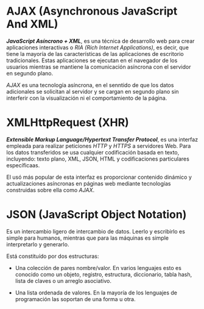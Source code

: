# AJAX (Asynchronous JavaScript And XML)

*__JavaScript Asíncrono + XML__*, es una técnica de desarrollo web para crear aplicaciones interactivas o *RIA (Rich Internet Applications)*, es decir, que tiene la mayoría de las características de las aplicaciones de escritorio tradicionales. Estas aplicaciones se ejecutan en el navegador de los usuarios mientras se mantiene la comunicación asíncrona con el servidor en segundo plano.

*AJAX* es una tecnología asíncrona, en el senntido de que los datos adicionales se solicitan al servidor y se cargan en segundo plano sin interferir con la visualización ni el comportamiento de la página.

# XMLHttpRequest (XHR)

*__Extensible Markup Language/Hypertext Transfer Protocol__*, es una interfaz empleada para realizar peticiones *HTTP* y *HTTPS* a servidores Web. Para los datos transferidos se usa cualquier codificación basada en texto, incluyendo: texto plano, XML, JSON, HTML y codificaciones particulares específicaas.

El usó más popular de esta interfaz es proporcionar contenido dinámico y actualizaciones asíncronas en páginas web mediante tecnologías construidas sobre ella como *AJAX*.

# JSON (JavaScript Object Notation)

Es un intercambio ligero de intercambio de datos. Leerlo y escribirlo es simple para humanos, mientras que para las máquinas es simple interpretarlo y generarlo.

Está constituído por dos estructuras:

- Una colección de pares nombre/valor. En varios lenguajes esto es conocido como un objeto, registro, estructura, diccionario, tabla hash, lista de claves o un arreglo asociativo.

- Una lista ordenada de valores. En la mayoría de los lenguajes de programación las soportan de una forma u otra.  
